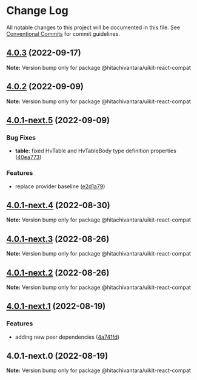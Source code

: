 # Change Log

All notable changes to this project will be documented in this file.
See [Conventional Commits](https://conventionalcommits.org) for commit guidelines.

## [4.0.3](https://github.com/lumada-design/hv-uikit-react/compare/@hitachivantara/uikit-react-compat@4.0.2...@hitachivantara/uikit-react-compat@4.0.3) (2022-09-17)

**Note:** Version bump only for package @hitachivantara/uikit-react-compat





## [4.0.2](https://github.com/lumada-design/hv-uikit-react/compare/@hitachivantara/uikit-react-compat@4.0.1-next.5...@hitachivantara/uikit-react-compat@4.0.2) (2022-09-09)

**Note:** Version bump only for package @hitachivantara/uikit-react-compat





## [4.0.1-next.5](https://github.com/lumada-design/hv-uikit-react/compare/@hitachivantara/uikit-react-compat@4.0.1-next.4...@hitachivantara/uikit-react-compat@4.0.1-next.5) (2022-09-09)


### Bug Fixes

* **table:** fixed HvTable and HvTableBody type definition properties ([40ea773](https://github.com/lumada-design/hv-uikit-react/commit/40ea77326246eae1df675c4742e17b7e430406f1))


### Features

* replace provider baseline ([e2d1a79](https://github.com/lumada-design/hv-uikit-react/commit/e2d1a79e953ccfd85beb68674e3ef53d07e630ba))





## [4.0.1-next.4](https://github.com/lumada-design/hv-uikit-react/compare/@hitachivantara/uikit-react-compat@4.0.1-next.3...@hitachivantara/uikit-react-compat@4.0.1-next.4) (2022-08-30)

**Note:** Version bump only for package @hitachivantara/uikit-react-compat





## [4.0.1-next.3](https://github.com/lumada-design/hv-uikit-react/compare/@hitachivantara/uikit-react-compat@4.0.1-next.2...@hitachivantara/uikit-react-compat@4.0.1-next.3) (2022-08-26)

**Note:** Version bump only for package @hitachivantara/uikit-react-compat





## [4.0.1-next.2](https://github.com/lumada-design/hv-uikit-react/compare/@hitachivantara/uikit-react-compat@4.0.1-next.1...@hitachivantara/uikit-react-compat@4.0.1-next.2) (2022-08-26)

**Note:** Version bump only for package @hitachivantara/uikit-react-compat





## [4.0.1-next.1](https://github.com/lumada-design/hv-uikit-react/compare/@hitachivantara/uikit-react-compat@4.0.1-next.0...@hitachivantara/uikit-react-compat@4.0.1-next.1) (2022-08-19)


### Features

* adding new peer dependencies ([4a741fd](https://github.com/lumada-design/hv-uikit-react/commit/4a741fdc39eb37a19ecd306ff7837778293df898))





## 4.0.1-next.0 (2022-08-19)

**Note:** Version bump only for package @hitachivantara/uikit-react-compat

